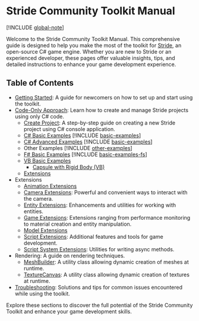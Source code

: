 # Stride Community Toolkit Manual

[!INCLUDE [global-note](../includes/global-note.md)]

Welcome to the Stride Community Toolkit Manual. This comprehensive guide is designed to help you make the most of the toolkit for [Stride](https://www.stride3d.net/), an open-source C# game engine. Whether you are new to Stride or an experienced developer, these pages offer valuable insights, tips, and detailed instructions to enhance your game development experience.

## Table of Contents

- [Getting Started](getting-started.md): A guide for newcomers on how to set up and start using the toolkit.
- [Code-Only Approach](code-only/index.md): Learn how to create and manage Stride projects using only C# code.
  - [Create Project](code-only/create-project.md): A step-by-step guide on creating a new Stride project using C# console application.
  - [C# Basic Examples](code-only/examples/basic-examples.md)
      [!INCLUDE [basic-examples](../includes/manual/basic-examples.md)] 
  - [C# Advanced Examples](code-only/examples/advance-examples.md)
      [!INCLUDE [basic-examples](../includes/manual/advance-examples.md)]
  - Other Examples
      [!INCLUDE [other-examples](../includes/manual/other-examples.md)]  
  - [F# Basic Examples](code-only/examples/basic-examples-fs.md)
      [!INCLUDE [basic-examples-fs](../includes/manual/basic-examples-fs.md)]
  - [VB Basic Examples](code-only/examples/basic-examples-vb.md)
    - [Capsule with Rigid Body (VB)](code-only/examples/capsule-with-rigid-body-vb.md)
  - [Extensions](code-only/extensions.md)
- Extensions
  - [Animation Extensions](animation-extensions/index.md)
  - [Camera Extensions](camera-extensions/index.md): Powerful and convenient ways to interact with the camera.
  - [Entity Extensions](entity-extensions/index.md): Enhancements and utilities for working with entities.
  - [Game Extensions](game-extensions/index.md): Extensions ranging from performance monitoring to material creation and entity manipulation.
  - [Model Extensions](model-extensions/index.md)
  - [Script Extensions](script-extensions/index.md): Additional features and tools for game development.
  - [Script System Extensions](script-system-extensions/index.md): Utilities for writing async methods.
- Rendering: A guide on rendering techniques.
  - [MeshBuilder](rendering/mesh-builder.md): A utility class allowing dynamic creation of meshes at runtime.
  - [TextureCanvas](rendering/texture-canvas.md): A utility class allowing dynamic creation of textures at runtime.
- [Troubleshooting](troubleshooting.md): Solutions and tips for common issues encountered while using the toolkit.

Explore these sections to discover the full potential of the Stride Community Toolkit and enhance your game development skills.